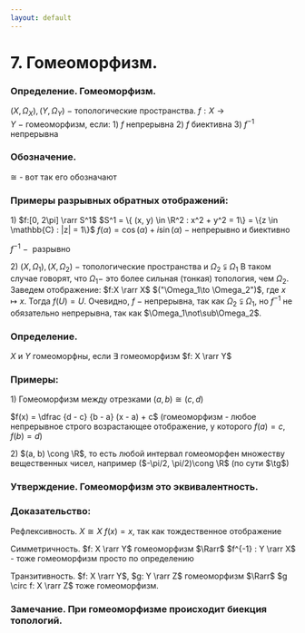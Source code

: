 ```yaml
---
layout: default
---
```

# 7. Гомеоморфизм.

### Определение. Гомеоморфизм. 
$(X, \Omega_{X}), (Y, \Omega_{Y})~-~$топологические пространства.
$f:X\to Y~-~$гомеоморфизм, если:
$1)$ $f$ непрерывна
$2)$ $f$ биективна
$3)$ $f^{-1}$ непрерывна

### Обозначение.
$\cong$  - вот так его обозначают

### Примеры разрывных обратных отображений:
$1)$ $f:[0, 2\pi] \rarr S^1$
$S^1 = \{ (x, y) \in \R^2 : x^2 + y^2 = 1\} = \{z \in \mathbb{C} : |z| = 1\}$
$f(\alpha) =\cos(\alpha) + i\sin(\alpha)$  $-$ непрерывно и биективно

$f^{-1}~-~$ разрывно

$2)$ $(X,\Omega_1),(X,\Omega_2)~-~$топологические пространства и $\Omega_2 \subsetneqq \Omega_1$
В таком случае говорят, что $\Omega_1 -$  это более сильная (тонкая) топология, чем $\Omega_2$.
Заведем отображение: $f:X \rarr X$ $("\Omega_1\to \Omega_2")$, где $x \mapsto x$.
Тогда $f(U)=U$.
Очевидно, $f~-~$непрерывна, так как $\Omega_2\subsetneqq\Omega_1$, но $f^{-1}$ не обязательно непрерывна, так как $\Omega_1\not\sub\Omega_2$.

### Определение.
$X$  и $Y$ гомеоморфны, если $\exists$ гомеоморфизм $f: X \rarr Y$

### Примеры:
$1)$ Гомеоморфизм между отрезками
 $(a, b) \cong (c, d)$

$f(x) = \dfrac {d - c} {b - a} (x - a) + c$
(гомеоморфизм - любое непрерывное строго возрастающее отображение, у которого $f(a) = c$, $f(b) = d$)

$2)$ $(a, b) \cong \R$, то есть любой интервал гомеоморфен множеству вещественных чисел, например ($-\pi/2, \pi/2)\cong \R$ (по сути $\tg$)

### Утверждение. Гомеоморфизм это эквивалентность.

### Доказательство:
Рефлексивность. $X \cong X$ $f(x) = x$, так как тождественное отображение

Симметричность. $f: X \rarr Y$  гомеоморфизм $\Rarr$ $f^{-1} : Y \rarr X$ - тоже гомеоморфизм просто по определению

Транзитивность. $f: X \rarr Y$, $g: Y \rarr Z$ гомеоморфизм $\Rarr$ $g \circ f: X \rarr Z$ тоже гомеоморфизм.

### Замечание. При гомеоморфизме происходит биекция топологий.